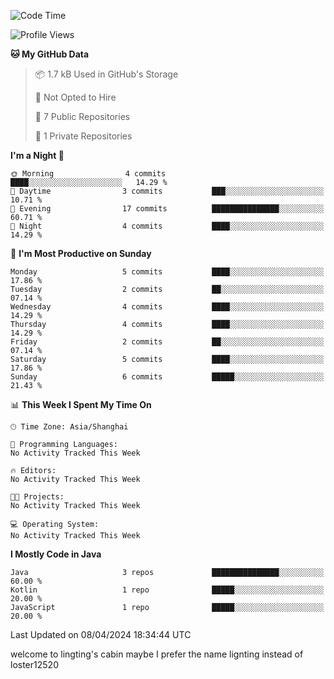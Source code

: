 <!--START_SECTION:waka-->
![Code Time](http://img.shields.io/badge/Code%20Time-59%20hrs%2054%20mins-blue)

![Profile Views](http://img.shields.io/badge/Profile%20Views-0-blue)

**🐱 My GitHub Data** 

> 📦 1.7 kB Used in GitHub's Storage 
 > 
> 🚫 Not Opted to Hire
 > 
> 📜 7 Public Repositories 
 > 
> 🔑 1 Private Repositories 
 > 
**I'm a Night 🦉** 

```text
🌞 Morning                4 commits           ████░░░░░░░░░░░░░░░░░░░░░   14.29 % 
🌆 Daytime                3 commits           ███░░░░░░░░░░░░░░░░░░░░░░   10.71 % 
🌃 Evening                17 commits          ███████████████░░░░░░░░░░   60.71 % 
🌙 Night                  4 commits           ████░░░░░░░░░░░░░░░░░░░░░   14.29 % 
```
📅 **I'm Most Productive on Sunday** 

```text
Monday                   5 commits           ████░░░░░░░░░░░░░░░░░░░░░   17.86 % 
Tuesday                  2 commits           ██░░░░░░░░░░░░░░░░░░░░░░░   07.14 % 
Wednesday                4 commits           ████░░░░░░░░░░░░░░░░░░░░░   14.29 % 
Thursday                 4 commits           ████░░░░░░░░░░░░░░░░░░░░░   14.29 % 
Friday                   2 commits           ██░░░░░░░░░░░░░░░░░░░░░░░   07.14 % 
Saturday                 5 commits           ████░░░░░░░░░░░░░░░░░░░░░   17.86 % 
Sunday                   6 commits           █████░░░░░░░░░░░░░░░░░░░░   21.43 % 
```


📊 **This Week I Spent My Time On** 

```text
🕑︎ Time Zone: Asia/Shanghai

💬 Programming Languages: 
No Activity Tracked This Week

🔥 Editors: 
No Activity Tracked This Week

🐱‍💻 Projects: 
No Activity Tracked This Week

💻 Operating System: 
No Activity Tracked This Week
```

**I Mostly Code in Java** 

```text
Java                     3 repos             ███████████████░░░░░░░░░░   60.00 % 
Kotlin                   1 repo              █████░░░░░░░░░░░░░░░░░░░░   20.00 % 
JavaScript               1 repo              █████░░░░░░░░░░░░░░░░░░░░   20.00 % 
```




 Last Updated on 08/04/2024 18:34:44 UTC
<!--END_SECTION:waka-->
welcome to lingting's cabin
maybe I prefer the name lignting instead of loster12520
